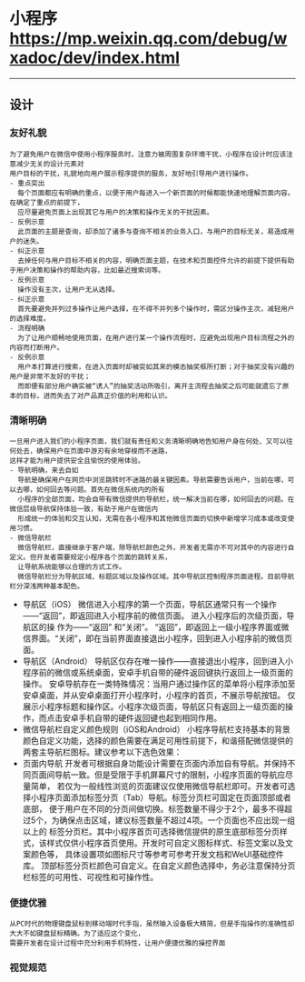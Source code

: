 # 小程序 https://mp.weixin.qq.com/debug/wxadoc/dev/index.html
***
## 设计
### 友好礼貌
    为了避免用户在微信中使用小程序服务时，注意力被周围复杂环境干扰，小程序在设计时应该注意减少无关的设计元素对
    用户目标的干扰，礼貌地向用户展示程序提供的服务，友好地引导用户进行操作。
    - 重点突出
      每个页面都应有明确的重点，以便于用户每进入一个新页面的时候都能快速地理解页面内容。在确定了重点的前提下，
      应尽量避免页面上出现其它与用户的决策和操作无关的干扰因素。
    - 反例示意
      此页面的主题是查询，却添加了诸多与查询不相关的业务入口，与用户的目标无关，易造成用户的迷失。      
    - 纠正示意
      去掉任何与用户目标不相关的内容，明确页面主题，在技术和页面控件允许的前提下提供有助于用户决策和操作的帮助内容，比如最近搜索词等。
    - 反例示意
      操作没有主次，让用户无从选择。      
    - 纠正示意
      首先要避免并列过多操作让用户选择，在不得不并列多个操作时，需区分操作主次，减轻用户的选择难度。
    - 流程明确
      为了让用户顺畅地使用页面，在用户进行某一个操作流程时，应避免出现用户目标流程之外的内容而打断用户。
    - 反例示意
      用户本打算进行搜索，在进入页面时却被突如其来的模态抽奖框所打断；对于抽奖没有兴趣的用户是非常不友好的干扰； 
      而即便有部分用户确实被“诱人”的抽奖活动所吸引，离开主流程去抽奖之后可能就遗忘了原本的目标，进而失去了对产品真正价值的利用和认识。

### 清晰明确
    一旦用户进入我们的小程序页面，我们就有责任和义务清晰明确地告知用户身在何处、又可以往何处去，确保用户在页面中游刃有余地穿梭而不迷路，
    这样才能为用户提供安全且愉悦的使用体验。
    - 导航明确，来去自如
      导航是确保用户在网页中浏览跳转时不迷路的最关键因素。导航需要告诉用户，当前在哪，可以去哪，如何回去等问题。首先在微信系统内的所有
      小程序的全部页面，均会自带有微信提供的导航栏，统一解决当前在哪，如何回去的问题。在微信层级导航保持体验一致，有助于用户在微信内
      形成统一的体验和交互认知，无需在各小程序和其他微信页面的切换中新增学习成本或改变使用习惯。
    - 微信导航栏
      微信导航栏，直接继承于客户端，除导航栏颜色之外，开发者无需亦不可对其中的内容进行自定义。但开发者需要规定小程序各个页面的跳转关系，
      让导航系统能够以合理的方式工作。
      微信导航栏分为导航区域、标题区域以及操作区域。其中导航区控制程序页面进程。目前导航栏分深浅两种基本配色。
   -  导航区（iOS）
      微信进入小程序的第一个页面，导航区通常只有一个操作——“返回”，即返回进入小程序前的微信页面。 进入小程序后的次级页面，导航区的操
      作为——“返回” 和“关闭”。 “返回”，即返回上一级小程序界面或微信界面。“关闭”，即在当前界面直接退出小程序，回到进入小程序前的微信页面。
   -  导航区（Android）
      导航区仅存在唯一操作——直接退出小程序，回到进入小程序前的微信或系统桌面，安卓手机自带的硬件返回键执行返回上一级页面的操作。
      安卓导航存在一类特殊情况：当用户通过操作区的菜单将小程序添加至安卓桌面，并从安卓桌面打开小程序时，小程序的首页，不展示导航按钮。
      仅展示小程序标题和操作区。小程序次级页面，导航区只有返回上一级页面的操作，而点击安卓手机自带的硬件返回键也起到相同作用。
   -  微信导航栏自定义颜色规则（iOS和Android）
      小程序导航栏支持基本的背景颜色自定义功能，选择的颜色需要在满足可用性前提下，和谐搭配微信提供的两套主导航栏图标。建议参考以下选色效果：
   -  页面内导航
      开发者可根据自身功能设计需要在页面内添加自有导航。并保持不同页面间导航一致。但是受限于手机屏幕尺寸的限制，小程序页面的导航应尽量简单，
      若仅为一般线性浏览的页面建议仅使用微信导航栏即可。开发者可选择小程序页面添加标签分页（Tab）导航。标签分页栏可固定在页面顶部或者底部，
      便于用户在不同的分页间做切换。标签数量不得少于2个，最多不得超过5个，为确保点击区域，建议标签数量不超过4项。一个页面也不应出现一组以上的
      标签分页栏。其中小程序首页可选择微信提供的原生底部标签分页样式，该样式仅供小程序首页使用。开发时可自定义图标样式、标签文案以及文案颜色等，
      具体设置项如图标尺寸等参考可参考开发文档和WeUI基础控件库。
      顶部标签分页栏颜色可自定义。在自定义颜色选择中，务必注意保持分页栏标签的可用性、可视性和可操作性。


### 便捷优雅
    从PC时代的物理键盘鼠标到移动端时代手指，虽然输入设备极大精简，但是手指操作的准确性却大大不如键盘鼠标精确。为了适应这个变化，
    需要开发者在设计过程中充分利用手机特性，让用户便捷优雅的操控界面

### 视觉规范 
